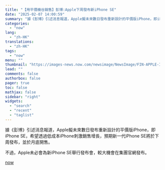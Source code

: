 ```yaml
---
title: "【用平價機谷銷售】彭博:Apple下周發布新iPhone SE"
date: "2025-02-07 14:00:59"
summary: "據《彭博》引述消息報道，Apple擬未來數日發布重新設計的平價版iPhone，即iPhone SE，..."
categories:
  - "now"
lang:
  - "zh-HK"
translations:
  - "zh-HK"
tags:
  - "now"
menu: ""
thumbnail: "https://images-news.now.com/newsimage/NewsImage/FIN-APPLE-IPHONE-250207-1310.jpg"
lead: ""
comments: false
authorbox: false
pager: true
toc: false
mathjax: false
sidebar: "right"
widgets:
  - "search"
  - "recent"
  - "taglist"
---
```


據《彭博》引述消息報道，Apple擬未來數日發布重新設計的平價版iPhone，即iPhone SE，希望透過低成本iPhone刺激銷售增長，預期新一代iPhone SE將於下周發布，並於月底開售。

不過，Apple未必會為新iPhone SE舉行發布會，較大機會在集團官網發布。

[now](https://news.now.com/home/technology/player?newsId=592745)
